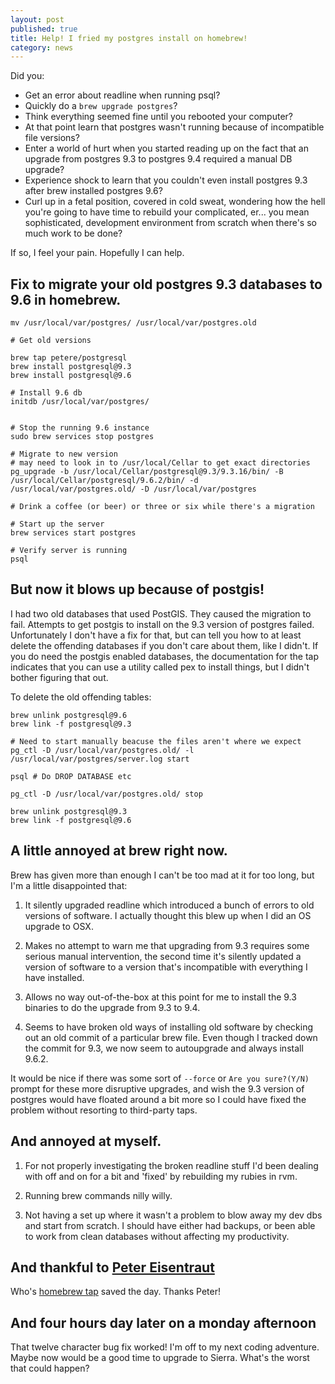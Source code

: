 ```yaml
---
layout: post
published: true
title: Help! I fried my postgres install on homebrew!
category: news
---
```


Did you:

* Get an error about readline when running psql?
* Quickly do a `brew upgrade postgres`?
* Think everything seemed fine until you rebooted your computer?
* At that point learn that postgres wasn't running because of incompatible file versions?
* Enter a world of hurt when you started reading up on the fact that an upgrade from postgres 9.3 to postgres 9.4 required a manual DB upgrade?
* Experience shock to learn that you couldn't even install postgres 9.3 after brew installed postgres 9.6?
* Curl up in a fetal position, covered in cold sweat, wondering how the hell you're going to have time to rebuild your complicated, er... you mean sophisticated, development environment from scratch when there's so much work to be done?

If so, I feel your pain. Hopefully I can help.

## Fix to migrate your old postgres 9.3 databases to 9.6 in homebrew.

    mv /usr/local/var/postgres/ /usr/local/var/postgres.old

    # Get old versions

    brew tap petere/postgresql
    brew install postgresql@9.3
    brew install postgresql@9.6

    # Install 9.6 db
    initdb /usr/local/var/postgres/


    # Stop the running 9.6 instance
    sudo brew services stop postgres

    # Migrate to new version
    # may need to look in to /usr/local/Cellar to get exact directories
    pg_upgrade -b /usr/local/Cellar/postgresql@9.3/9.3.16/bin/ -B /usr/local/Cellar/postgresql/9.6.2/bin/ -d /usr/local/var/postgres.old/ -D /usr/local/var/postgres
    
    # Drink a coffee (or beer) or three or six while there's a migration

    # Start up the server
    brew services start postgres

    # Verify server is running
    psql

## But now it blows up because of postgis!

I had two old databases that used PostGIS. They caused the migration to fail. Attempts to get postgis to install on the 9.3 version of postgres failed. Unfortunately I don't have a fix for that, but can tell you how to at least delete the offending databases if you don't care about them, like I didn't. If you do need the postgis enabled databases, the documentation for the tap indicates that you can use a utility called pex to install things, but I didn't bother figuring that out.

To delete the old offending tables:

    brew unlink postgresql@9.6
    brew link -f postgresql@9.3

    # Need to start manually beacuse the files aren't where we expect
    pg_ctl -D /usr/local/var/postgres.old/ -l /usr/local/var/postgres/server.log start

    psql # Do DROP DATABASE etc

    pg_ctl -D /usr/local/var/postgres.old/ stop

    brew unlink postgresql@9.3
    brew link -f postgresql@9.6

## A little annoyed at brew right now.

Brew has given more than enough I can't be too mad at it for too long, but I'm a little disappointed that:

1. It silently upgraded readline which introduced a bunch of errors to old versions of software. I actually thought this blew up when I did an OS upgrade to OSX.

2. Makes no attempt to warn me that upgrading from 9.3 requires some serious manual intervention, the second time it's silently updated a version of software to a version that's incompatible with everything I have installed.

3. Allows no way out-of-the-box at this point for me to install the 9.3 binaries to do the upgrade from 9.3 to 9.4.

4. Seems to have broken old ways of installing old software by checking out an old commit of a particular brew file. Even though I tracked down the commit for 9.3, we now seem to autoupgrade and always install 9.6.2.

It would be nice if there was some sort of `--force` or `Are you sure?(Y/N)` prompt for these more disruptive upgrades, and wish the 9.3 version of postgres would have floated around a bit more so I could have fixed the problem without resorting to third-party taps.

## And annoyed at myself.

1. For not properly investigating the broken readline stuff I'd been dealing with off and on for a bit and 'fixed' by rebuilding my rubies in rvm.

2. Running brew commands nilly willy.

3. Not having a set up where it wasn't a problem to blow away my dev dbs and start from scratch. I should have either had backups, or been able to work from clean databases without affecting my productivity.

## And thankful to [Peter Eisentraut](http://peter.eisentraut.org/)

Who's [homebrew tap](https://github.com/petere) saved the day. Thanks Peter!

## And four hours day later on a monday afternoon

That twelve character bug fix worked! I'm off to my next coding adventure. Maybe now would be a good time to upgrade to Sierra. What's the worst that could happen?
